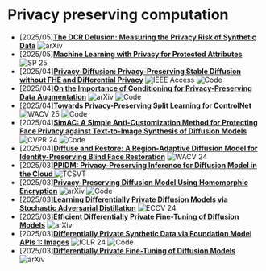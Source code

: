# Privacy preserving computation
- [2025/05]**[The DCR Delusion: Measuring the Privacy Risk of Synthetic Data](https://arxiv.org/abs/2505.01524)** ![arXiv](https://img.shields.io/badge/arXiv-blue)
- [2025/05]**[Machine Learning with Privacy for Protected Attributes](https://www.computer.org/csdl/proceedings-article/sp/2025/223600c417/26hiUUSxJNm)** ![SP 25](https://img.shields.io/badge/SP%2025-blue)
- [2025/04]**[Privacy-Diffusion: Privacy-Preserving Stable Diffusion without FHE and Differential Privacy](https://ieeexplore.ieee.org/abstract/document/10971394)** ![IEEE Access](https://img.shields.io/badge/IEEE%20Access-blue) ![Code](https://img.shields.io/badge/Code-violet)
- [2025/04]**[On the Importance of Conditioning for Privacy-Preserving Data Augmentation](https://arxiv.org/abs/2504.05849)** ![arXiv](https://img.shields.io/badge/arXiv-blue) ![Code](https://img.shields.io/badge/Code-violet)
- [2025/04]**[Towards Privacy-Preserving Split Learning for ControlNet](https://ieeexplore.ieee.org/abstract/document/10943757)** ![WACV 25](https://img.shields.io/badge/WACV%2025-blue) ![Code](https://img.shields.io/badge/Code-violet)
- [2025/04]**[SimAC: A Simple Anti-Customization Method for Protecting Face Privacy against Text-to-Image Synthesis of Diffusion Models](https://openaccess.thecvf.com/content/CVPR2024/html/Wang_SimAC_A_Simple_Anti-Customization_Method_for_Protecting_Face_Privacy_against_CVPR_2024_paper.html)** ![CVPR 24](https://img.shields.io/badge/CVPR%2024-blue) ![Code](https://img.shields.io/badge/Code-violet)
- [2025/04]**[Diffuse and Restore: A Region-Adaptive Diffusion Model for Identity-Preserving Blind Face Restoration](https://openaccess.thecvf.com/content/WACV2024/html/Suin_Diffuse_and_Restore_A_Region-Adaptive_Diffusion_Model_for_Identity-Preserving_Blind_WACV_2024_paper.html)** ![WACV 24](https://img.shields.io/badge/WACV%2024-blue)
- [2025/03]**[PPIDM: Privacy-Preserving Inference for Diffusion Model in the Cloud
](https://ieeexplore.ieee.org/abstract/document/10937222)** ![TCSVT](https://img.shields.io/badge/TCSVT-blue)
- [2025/03]**[Privacy-Preserving Diffusion Model Using Homomorphic Encryption](https://arxiv.org/abs/2403.05794)** ![arXiv](https://img.shields.io/badge/arXiv-blue) ![Code](https://img.shields.io/badge/Code-violet)
- [2025/03]**[Learning Differentially Private Diffusion Models via Stochastic Adversarial Distillation](https://link.springer.com/chapter/10.1007/978-3-031-72667-5_4)** ![ECCV 24](https://img.shields.io/badge/ECCV%2024-blue)
- [2025/03]**[Efficient Differentially Private Fine-Tuning of Diffusion Models](https://arxiv.org/abs/2406.05257)** ![arXiv](https://img.shields.io/badge/arXiv-blue)
- [2025/03]**[Differentially Private Synthetic Data via Foundation Model APIs 1: Images](https://arxiv.org/abs/2305.15560)** ![ICLR 24](https://img.shields.io/badge/ICLR%2024-blue) ![Code](https://img.shields.io/badge/Code-violet)
- [2025/03]**[Differentially Private Fine-Tuning of Diffusion Models](https://arxiv.org/abs/2406.01355)** ![arXiv](https://img.shields.io/badge/arXiv-blue)

